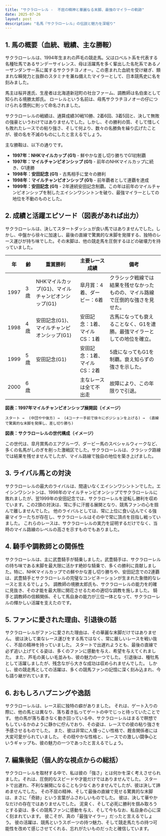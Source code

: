 ```yaml
---
title: "サクラローレル -  不屈の精神と華麗なる末脚、最強のマイラーの軌跡"
date: 2025-07-26
layout: post
description: "名馬『サクラローレル』の伝説と魅力を深堀り"
---
```


## 1. 馬の概要（血統、戦績、主な勝鞍）

サクラローレルは、1994年生まれの芦毛の競走馬。父はロベルト系を代表する名種牡馬であるサンデーサイレンス、母は活躍馬を多く輩出した名牝系であるノーザンダンサー系に属するサクラチヨノオー。この恵まれた血統を受け継ぎ、類まれな瞬発力と抜群のスタミナを兼ね備えたマイラーとして、日本競馬史に名を刻みました。

馬主は桜井進氏、生産者は北海道新冠町の社台ファーム、調教師は名伯楽として知られる境勝太郎氏。  ローレルという名前は、母馬サクラチヨノオーの仔につけられる慣例に則って命名されました。

サクラローレルの戦績は、通算成績30戦10勝、2着6回、3着5回と、決して無敗の強豪というわけではありませんでした。しかし、その勝利の質、そして惜しくも敗れたレースでの粘り強さ、そして何より、数々の名勝負を繰り広げたことが、彼の名を不滅のものにしたと言えるでしょう。

主な勝鞍は、以下の通りです。

* **1997年：NHKマイルカップ (G1)**  -  鮮やかな差し切り勝ちでG1初制覇
* **1997年：マイルチャンピオンシップ (G1)** -  前年のNHKマイルカップに続き、G1連勝
* **1998年：安田記念 (G1)** -  古馬相手に堂々の勝利
* **1998年：マイルチャンピオンシップ (G1)** -  前年覇者として連覇を達成
* **1999年：安田記念 (G1)** -  2年連続安田記念制覇。この年は前年のマイルチャンピオンシップを制したエイシンワシントンを破り、最強マイラーとしての地位を不動のものとした。


## 2. 成績と活躍エピソード（図表があれば出力）

サクラローレルは、決してスタートダッシュが良い馬ではありませんでした。しかし、中盤から徐々に加速し、最後の直線で驚異的な末脚を発揮する、独特のレース運びが持ち味でした。その末脚は、他の競走馬を圧倒するほどの破壊力を持っていました。

| 年 | 齢 | 重賞勝利 | 主要レース成績 | 備考 |
|---|---|---|---|---|
| 1997 | 3歳 | NHKマイルカップ(G1)、マイルチャンピオンシップ(G1) | 皐月賞：4着、ダービー：6着 |  クラシック戦線では結果を残せなかったものの、マイル路線で圧倒的な強さを見せた。 |
| 1998 | 4歳 | 安田記念(G1)、マイルチャンピオンシップ(G1) | 安田記念：1着、マイルCS：1着 |  古馬になっても衰えることなく、G1を連勝。最強マイラーとしての地位を確立。 |
| 1999 | 5歳 | 安田記念(G1) | 安田記念：1着、マイルCS：2着 |  5歳になってもG1を制覇。衰え知らずの強さを示した。 |
| 2000 | 6歳 |  |  主なレースは全て不出走 |  故障により、この年限りで引退。 |


**図表：1997年マイルチャンピオンシップ展開図（イメージ）**

```
スタート →  (中団やや後方) →  (4コーナー手前で徐々にポジションを上げる) →  (直線で驚異的な末脚を発揮し、差し切り勝ち)
```

**図表：サクラローレルの世代構成（イメージ）**

この世代は、皐月賞馬のエアグルーヴ、ダービー馬のスペシャルウィークなど、多くの名馬がしのぎを削った激戦区でした。サクラローレルは、クラシック路線では結果を残せませんでしたが、マイル路線で独自の地位を築き上げました。


## 3. ライバル馬との対決

サクラローレルの最大のライバルは、間違いなくエイシンワシントンでした。エイシンワシントンは、1998年のマイルチャンピオンシップでサクラローレルに敗れましたが、翌1999年の安田記念では、サクラローレルを逆転し勝利を収めています。この2頭の対決は、常に手に汗握る展開となり、競馬ファンの心を掴んで離しませんでした。  他のライバルとしては、常に上位に食い込んでくる強豪マイラーたちが存在し、サクラローレルはその中で常に頂点を目指し戦っていました。  これらのレースは、サクラローレルの実力を証明するだけでなく、当時のマイル路線のレベルの高さを示すものでもありました。


## 4. 騎手や調教師との関係性

サクラローレルは、主に武豊騎手が騎乗しました。武豊騎手は、サクラローレルの持ち味である末脚を最大限に活かす絶妙な騎乗で、多くの勝利に貢献しました。特に、NHKマイルカップでの鮮やかな差し切り勝ちや、安田記念での2連覇は、武豊騎手とサクラローレルの完璧なコンビネーションが生まれた象徴的なレースと言えるでしょう。  調教師の境勝太郎氏も、サクラローレルの能力を的確に見抜き、その才能を最大限に開花させるための適切な調教を施しました。  騎手と調教師の信頼関係、そして馬自身の能力が三位一体となって、サクラローレルの輝かしい活躍を支えたのです。


## 5. ファンに愛された理由、引退後の話

サクラローレルがファンに愛された理由は、その華麗な末脚だけではありません。  彼は決して楽なレース運びをする馬ではなく、常に厳しいレースを戦い抜く、不屈の精神を持っていました。  スタートで出遅れようとも、最後の直線で必ず追い上げてくる姿は、多くのファンに感動を与え、希望を与えてくれました。  また、芦毛の美しい毛並みも、彼の魅力の一つでした。  引退後は、種牡馬として活躍しましたが、残念ながら大きな成功は収められませんでした。  しかし、彼の競走馬としての活躍は、多くの競馬ファンの記憶に深く刻み込まれ、今も語り継がれています。


## 6. おもしろハプニングや逸話

サクラローレルは、レース前に独特の癖がありました。  それは、ゲート入りの際に、他の馬とは異なり、落ち着き払ってゲートの中でじっと待っていたことです。  他の馬が落ち着きなく動き回っている中、サクラローレルはまるで瞑想でもしているかのように静かに佇んでおり、その姿は、レースでの彼の粘り強さを予感させるものでした。  また、彼は非常に人懐っこい性格で、厩舎関係者には大変可愛がられていました。  その穏やかな性格と、レースでの激しい闘争心というギャップも、彼の魅力の一つであったと言えるでしょう。


## 7. 編集後記（個人的な視点からの総括）

サクラローレルを取材する中で、私は彼の「強さ」とは何かを深く考えさせられました。それは、圧倒的なスピードや才能だけではありませんでした。  スタートで出遅れ、不利な展開になることも少なくありませんでしたが、彼は決して諦めませんでした。  その不屈の精神、そして最後の直線で見せる驚異的な末脚は、まさに「奇跡」という言葉がふさわしいものでした。  彼は、決して華やかなだけの存在ではありませんでした。  泥臭く、そして必死に勝利を掴み取ろうとする姿は、多くの競馬ファンに感動を与え、そして今もなお、私自身の心に深く刻まれています。  彼こそが、真の「最強マイラー」だったと言えるでしょう。  彼の活躍は、競馬というスポーツの持つ魅力、そして競走馬たちの持つ可能性を改めて感じさせてくれる、忘れがたいものだったと確信しています。
